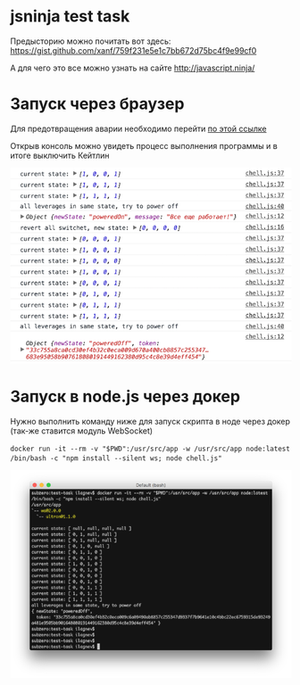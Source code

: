 # jsninja test task

Предысторию можно почитать вот здесь: https://gist.github.com/xanf/759f231e5e1c7bb672d75bc4f9e99cf0

А для чего это все можно узнать на сайте http://javascript.ninja/

# Запуск через браузер
Для предотвращения аварии необходимо перейти [по этой ссылке](http://ilagnev.com/jsninja)

Открыв консоль можно увидеть процесс выполнения программы и в итоге выключить Кейтлин

![resolved-example](resolved-example.png)

# Запуск в node.js через докер
Нужно выполнить команду ниже для запуск скрипта в ноде через докер (так-же ставится модуль WebSocket)

`docker run -it --rm -v "$PWD":/usr/src/app -w /usr/src/app node:latest /bin/bash -c "npm install --silent ws; node chell.js"`

![node-example](node-example.png)
